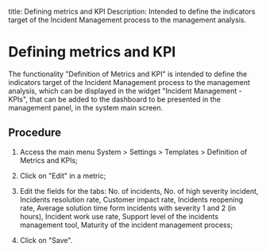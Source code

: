 title: Defining metrics and KPI
Description:  Intended to define the indicators target of the Incident Management process to the management analysis.
# Defining metrics and KPI

The functionality "Definition of Metrics and KPI" is intended to define the
indicators target of the Incident Management process to the management analysis,
which can be displayed in the widget "Incident Management - KPIs", that can be
added to the dashboard to be presented in the management panel, in the system
main screen.

Procedure
-------------

1.  Access the main menu System \> Settings \> Templates \> Definition of
    Metrics and KPIs;

2.  Click on "Edit" in a metric;

3.  Edit the fields for the tabs: No. of incidents, No. of high severity incident, Incidents resolution rate, Customer impact rate, Incidents reopening rate, Average solution time form incidents with severity 1 and 2 (in hours), Incident work use rate, Support level of the incidents management tool, Maturity of the incident management process;

4.  Click on "Save".

